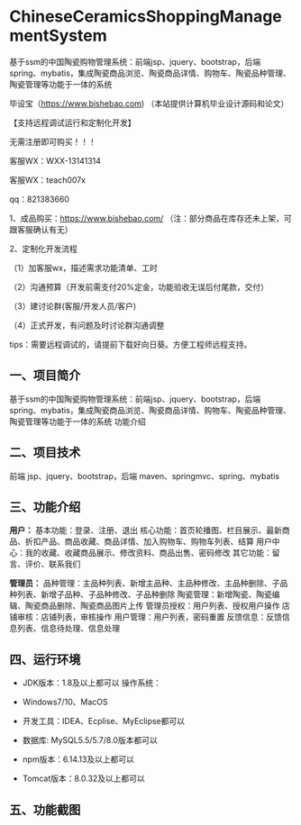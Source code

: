 # ChineseCeramicsShoppingManagementSystem
 基于ssm的中国陶瓷购物管理系统：前端jsp、jquery、bootstrap，后端 spring、mybatis，集成陶瓷商品浏览、陶瓷商品详情、购物车、陶瓷品种管理、陶瓷管理等功能于一体的系统

毕设宝（https://www.bishebao.com) （本站提供计算机毕业设计源码和论文）

【支持远程调试运行和定制化开发】

无需注册即可购买！！！

客服WX：WXX-13141314

客服WX：teach007x

qq：821383660


1、成品购买：https://www.bishebao.com/ （注：部分商品在库存还未上架，可跟客服确认有无）

2、定制化开发流程

（1）加客服wx，描述需求功能清单、工时

（2）沟通预算（开发前需支付20%定金，功能验收无误后付尾款，交付）

（3）建讨论群(客服/开发人员/客户)

（4）正式开发，有问题及时讨论群沟通调整

tips：需要远程调试的，请提前下载好向日葵。方便工程师远程支持。
<h2>一、项目简介</h2>
基于ssm的中国陶瓷购物管理系统：前端jsp、jquery、bootstrap，后端 spring、mybatis，集成陶瓷商品浏览、陶瓷商品详情、购物车、陶瓷品种管理、陶瓷管理等功能于一体的系统
功能介绍
<h2>二、项目技术</h2>
前端 jsp、jquery、bootstrap，后端 maven、springmvc、spring、mybatis
<h2>三、功能介绍</h2>
<div class="markdown-heading" dir="auto">
<div class="markdown-heading" dir="auto">

<strong>用户：</strong>
基本功能：登录、注册、退出
核心功能：首页轮播图、栏目展示、最新商品、折扣产品、商品收藏、商品详情、加入购物车、购物车列表、结算
用户中心：我的收藏、收藏商品展示、修改资料、商品出售、密码修改
其它功能：留言、评价、联系我们

<strong>管理员：</strong>
品种管理：主品种列表、新增主品种、主品种修改、主品种删除、子品种列表、新增子品种、子品种修改、子品种删除
陶瓷管理：新增陶瓷、陶瓷编辑、陶瓷商品删除、陶瓷商品图片上传
管理员授权：用户列表、授权用户操作
店铺审核：店铺列表，审核操作
用户管理：用户列表，密码重置
反馈信息：反馈信息列表、信息待处理、信息处理

</div>
</div>
<h2>四、运行环境</h2>
<ul dir="auto">
 	<li>
<p dir="auto">JDK版本：1.8及以上都可以 操作系统：</p>
</li>
 	<li>
<p dir="auto">Windows7/10、MacOS</p>
</li>
 	<li>
<p dir="auto">开发工具：IDEA、Ecplise、MyEclipse都可以</p>
</li>
 	<li>
<p dir="auto">数据库: MySQL5.5/5.7/8.0版本都可以</p>
</li>
 	<li>
<p dir="auto">npm版本：6.14.13及以上都可以</p>
</li>
 	<li>
<p dir="auto">Tomcat版本：8.0.32及以上都可以</p>
</li>
</ul>
<h2>五、功能截图</h2>
<img class="aligncenter size-full wp-image" src="https://www.bishebao.com/wp-content/uploads/2024/07/Java毕业设计-基于ssm的中国陶瓷购物管理系统/result/image_1_1.png" alt="" />
<img class="aligncenter size-full wp-image" src="https://www.bishebao.com/wp-content/uploads/2024/07/Java毕业设计-基于ssm的中国陶瓷购物管理系统/result/image_2_2.png" alt="" />
<img class="aligncenter size-full wp-image" src="https://www.bishebao.com/wp-content/uploads/2024/07/Java毕业设计-基于ssm的中国陶瓷购物管理系统/result/image_3_3.png" alt="" />
<img class="aligncenter size-full wp-image" src="https://www.bishebao.com/wp-content/uploads/2024/07/Java毕业设计-基于ssm的中国陶瓷购物管理系统/result/image_4_4.png" alt="" />
<img class="aligncenter size-full wp-image" src="https://www.bishebao.com/wp-content/uploads/2024/07/Java毕业设计-基于ssm的中国陶瓷购物管理系统/result/image_5_5.png" alt="" />
<img class="aligncenter size-full wp-image" src="https://www.bishebao.com/wp-content/uploads/2024/07/Java毕业设计-基于ssm的中国陶瓷购物管理系统/result/image_6_6.png" alt="" />
<img class="aligncenter size-full wp-image" src="https://www.bishebao.com/wp-content/uploads/2024/07/Java毕业设计-基于ssm的中国陶瓷购物管理系统/result/image_7_7.png" alt="" />
<img class="aligncenter size-full wp-image" src="https://www.bishebao.com/wp-content/uploads/2024/07/Java毕业设计-基于ssm的中国陶瓷购物管理系统/result/image_8_8.png" alt="" />
<img class="aligncenter size-full wp-image" src="https://www.bishebao.com/wp-content/uploads/2024/07/Java毕业设计-基于ssm的中国陶瓷购物管理系统/result/image_9_9.png" alt="" />
